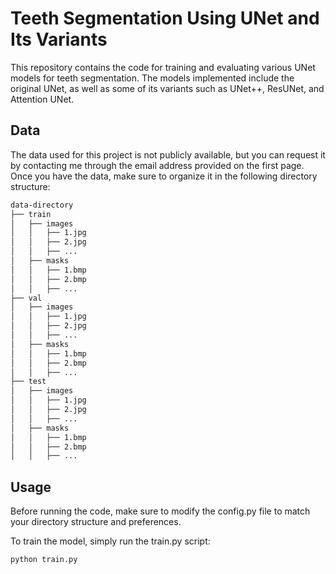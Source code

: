 # Teeth Segmentation Using UNet and Its Variants

This repository contains the code for training and evaluating various UNet models for teeth segmentation. The models implemented include the original UNet, as well as some of its variants such as UNet++, ResUNet, and Attention UNet.

## Data
The data used for this project is not publicly available, but you can request it by contacting me through the email address provided on the first page. Once you have the data, make sure to organize it in the following directory structure:

```bash
data-directory
├── train
│   ├── images
│   │   ├── 1.jpg
│   │   ├── 2.jpg
│   │   ├── ...
│   ├── masks
│   │   ├── 1.bmp
│   │   ├── 2.bmp
│   │   ├── ...
├── val
│   ├── images
│   │   ├── 1.jpg
│   │   ├── 2.jpg
│   │   ├── ...
│   ├── masks
│   │   ├── 1.bmp
│   │   ├── 2.bmp
│   │   ├── ...
├── test
│   ├── images
│   │   ├── 1.jpg
│   │   ├── 2.jpg
│   │   ├── ...
│   ├── masks
│   │   ├── 1.bmp
│   │   ├── 2.bmp
│   │   ├── ...

```

## Usage
Before running the code, make sure to modify the config.py file to match your directory structure and preferences.

To train the model, simply run the train.py script:

```bash
python train.py 
```


